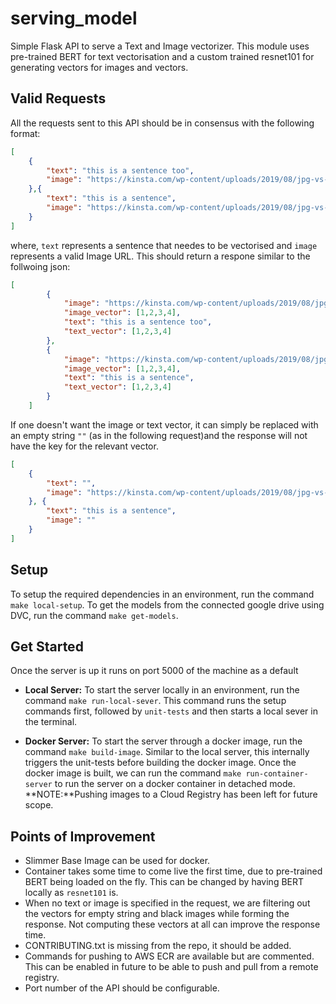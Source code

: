 # serving_model

Simple Flask API to serve a Text and Image vectorizer. This module uses pre-trained BERT for text vectorisation and a custom trained resnet101 for generating vectors for images and vectors.

## Valid Requests

All the requests sent to this API should be in consensus with the following format:

```json
[
    {
        "text": "this is a sentence too",
        "image": "https://kinsta.com/wp-content/uploads/2019/08/jpg-vs-jpeg.jpg"
    },{
        "text": "this is a sentence",
        "image": "https://kinsta.com/wp-content/uploads/2019/08/jpg-vs-jpeg.jpg"
    }
]
```

where, `text` represents a sentence that needes to be vectorised and `image` represents a valid Image URL. This should return a respone similar to the follwoing json:

```json
[
        {
            "image": "https://kinsta.com/wp-content/uploads/2019/08/jpg-vs-jpeg.jpg",
            "image_vector": [1,2,3,4],
            "text": "this is a sentence too",
            "text_vector": [1,2,3,4]
        },
        {
            "image": "https://kinsta.com/wp-content/uploads/2019/08/jpg-vs-jpeg.jpg",
            "image_vector": [1,2,3,4],
            "text": "this is a sentence",
            "text_vector": [1,2,3,4]
        }
    ]
```

If one doesn't want the image or text vector, it can simply be replaced with an empty string `""`  (as in the following request)and the response will not have the key for the relevant vector.

```json
[
    {
        "text": "",
        "image": "https://kinsta.com/wp-content/uploads/2019/08/jpg-vs-jpeg.jpg"
    }, {
        "text": "this is a sentence",
        "image": ""
    }
]
```

## Setup

To setup the required dependencies in an environment,  run the command `make local-setup`.
To get the models from the connected google drive using DVC,  run the command `make get-models`.

## Get Started

Once the server is up it runs on port 5000 of the machine as a default

* **Local Server:**
To start the server locally in an environment,  run the command `make run-local-sever`. This command runs the setup commands first, followed by `unit-tests` and then starts a local sever in the terminal.

* **Docker Server:**
To start the server through a docker image, run the command `make build-image`. Similar to the local server, this internally triggers the unit-tests before building the docker image. Once the docker image is built, we can run the command `make run-container-server` to run the server on a docker container in detached mode.
**NOTE:**Pushing images to a Cloud Registry has been left for future scope.

## Points of Improvement

* Slimmer Base Image can be used for docker.
* Container takes some time to come live the first time, due to pre-trained BERT being loaded on the fly. This can be changed by having BERT locally as `resnet101` is.
* When no text or image is specified in the request, we are filtering out the vectors for empty string and black images while forming the response. Not computing these vectors at all can improve the response time.
* CONTRIBUTING.txt is missing from the repo, it should be added.
* Commands for pushing to AWS ECR are available but are commented. This can be enabled in future to be able to push and pull from a remote registry.
* Port number of the API should be configurable.

